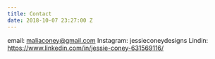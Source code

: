 ```yaml
---
title: Contact
date: 2018-10-07 23:27:00 Z
---
```


email: maliaconey@gmail.com
Instagram: jessieconeydesigns
Lindin: https://www.linkedin.com/in/jessie-coney-631569116/